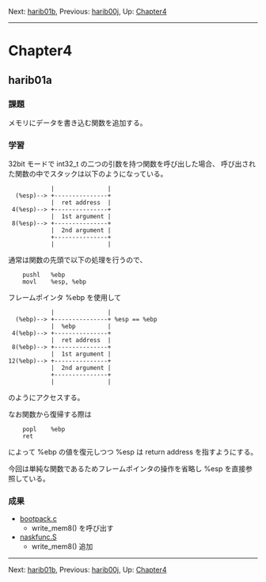 Next: [harib01b](harib01b.md), Previous: [harib00j](harib00j.md), Up: [Chapter4](chapter4.md)

----

# Chapter4

## harib01a

### 課題

メモリにデータを書き込む関数を追加する。

### 学習

32bit モードで int32_t の二つの引数を持つ関数を呼び出した場合、
呼び出された関数の中でスタックは以下のようになっている。

```
            |               |
  (%esp)--> +---------------+
            |  ret address  |
 4(%esp)--> +---------------+
            |  1st argument |
 8(%esp)--> +---------------+
            |  2nd argument |
            +---------------+
            |               |
```

通常は関数の先頭で以下の処理を行うので、

```Assembly
	pushl	%ebp
	movl	%esp, %ebp
```

フレームポインタ %ebp を使用して

```
            |               |
  (%ebp)--> +---------------+ %esp == %ebp
            |  %ebp         |
 4(%ebp)--> +---------------+
            |  ret address  |
 8(%ebp)--> +---------------+
            |  1st argument |
12(%ebp)--> +---------------+
            |  2nd argument |
            +---------------+
            |               |
```

のようにアクセスする。

なお関数から復帰する際は

```Assembly
	popl	%ebp
	ret
```

によって %ebp の値を復元しつつ %esp は return address を指すようにする。

今回は単純な関数であるためフレームポインタの操作を省略し %esp を直接参照している。

### 成果

- [bootpack.c](/bootpack.c)
    - write_mem8() を呼び出す
- [naskfunc.S](/naskfunc.S)
    - write_mem8() 追加

----

Next: [harib01b](harib01b.md), Previous: [harib00j](harib00j.md), Up: [Chapter4](chapter4.md)
